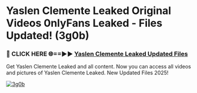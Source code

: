 # Yaslen Clemente Leaked Original Videos 0nlyFans Leaked - Files Updated! (3g0b)

<h3>🔴 CLICK HERE 🌐==►► <a href="https://tinyurl.com/2jnfzry5" rel="nofollow">Yaslen Clemente Leaked Updated Files</a></h3>

Get Yaslen Clemente Leaked and all content. Now you can access all videos and pictures of Yaslen Clemente Leaked. New Updated Files 2025!

[![3g0b](https://i.imgur.com/GyGTBgg.gif)](https://tinyurl.com/2jnfzry5)

